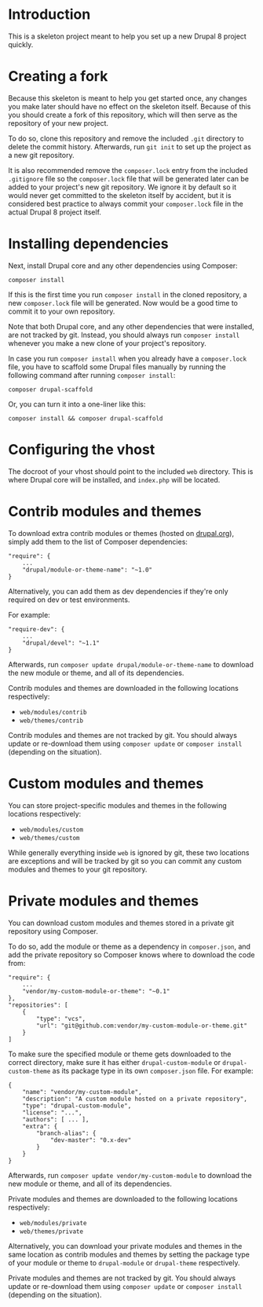 # Introduction

This is a skeleton project meant to help you set up a new Drupal 8 project quickly.

# Creating a fork

Because this skeleton is meant to help you get started once, any changes you make later should have no effect on the skeleton itself. 
Because of this you should create a fork of this repository, which will then serve as the repository of your new project.

To do so, clone this repository and remove the included `.git` directory to delete the commit history. Afterwards, run `git init` to set up the project as a new git repository.

It is also recommended remove the `composer.lock` entry from the included `.gitignore` file so the `composer.lock` file that will be generated later can be added to your project's new git repository. 
We ignore it by default so it would never get committed to the skeleton itself by accident, but it is considered best practice to always commit your `composer.lock` file in the actual Drupal 8 project itself.

# Installing dependencies

Next, install Drupal core and any other dependencies using Composer:
 
    composer install
    
If this is the first time you run `composer install` in the cloned repository, a new `composer.lock` file will be generated. Now would be a good time to commit it to your own repository.

Note that both Drupal core, and any other dependencies that were installed, are not tracked by git. Instead, you should always run `composer install` whenever you make a new clone of your project's repository.

In case you run `composer install` when you already have a `composer.lock` file, you have to scaffold some Drupal files manually by running the following command after running `composer install`:

    composer drupal-scaffold
    
Or, you can turn it into a one-liner like this:

    composer install && composer drupal-scaffold
    
# Configuring the vhost

The docroot of your vhost should point to the included `web` directory. This is where Drupal core will be installed, and `index.php` will be located.

# Contrib modules and themes

To download extra contrib modules or themes (hosted on [drupal.org](http://www.drupal.org)), simply add them to the list of Composer dependencies:

    "require": {
        ...
        "drupal/module-or-theme-name": "~1.0"
    }
        
Alternatively, you can add them as dev dependencies if they're only required on dev or test environments.

For example:

    "require-dev": {
        ...
        "drupal/devel": "~1.1"
    }
        
Afterwards, run `composer update drupal/module-or-theme-name` to download the new module or theme, and all of its dependencies.
        
Contrib modules and themes are downloaded in the following locations respectively:

* `web/modules/contrib`
* `web/themes/contrib`
    
Contrib modules and themes are not tracked by git. You should always update or re-download them using `composer update` or `composer install` (depending on the situation).

# Custom modules and themes

You can store project-specific modules and themes in the following locations respectively:

* `web/modules/custom`
* `web/themes/custom`

While generally everything inside `web` is ignored by git, these two locations are exceptions and will be tracked by git so you can commit any custom modules and themes to your git repository.

# Private modules and themes

You can download custom modules and themes stored in a private git repository using Composer.

To do so, add the module or theme as a dependency in `composer.json`, and add the private repository so Composer knows where to download the code from:

    "require": {
        ...
        "vendor/my-custom-module-or-theme": "~0.1"
    },
    "repositories": [
        {
            "type": "vcs",
            "url": "git@github.com:vendor/my-custom-module-or-theme.git"
        }
    ]
    
To make sure the specified module or theme gets downloaded to the correct directory, make sure it has either `drupal-custom-module` or `drupal-custom-theme` as its package type in its own `composer.json` file.
For example:

    {
        "name": "vendor/my-custom-module",
        "description": "A custom module hosted on a private repository",
        "type": "drupal-custom-module",
        "license": "...",
        "authors": [ ... ],
        "extra": {
            "branch-alias": {
                "dev-master": "0.x-dev"
            }
        }
    }
    
Afterwards, run `composer update vendor/my-custom-module` to download the new module or theme, and all of its dependencies.
    
Private modules and themes are downloaded to the following locations respectively:

* `web/modules/private`
* `web/themes/private`

Alternatively, you can download your private modules and themes in the same location as contrib modules and themes by setting the package type of your module or theme to `drupal-module` or `drupal-theme` respectively.
 
Private modules and themes are not tracked by git. You should always update or re-download them using `composer update` or `composer install` (depending on the situation).

